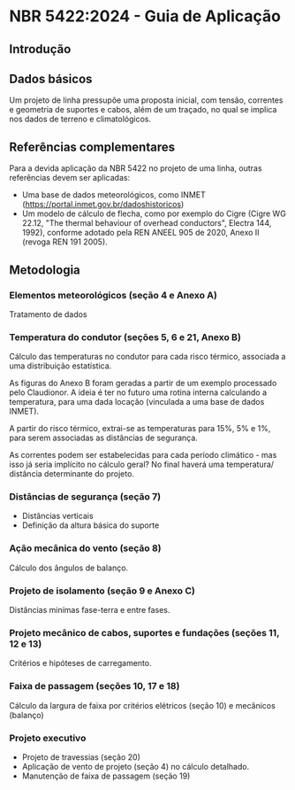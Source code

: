 # NBR 5422:2024 - Guia de Aplicação

## Introdução

## Dados básicos

Um projeto de linha pressupõe uma proposta inicial, com tensão, correntes e geometria de suportes e cabos, além de um traçado, no qual se implica nos dados de terreno e climatológicos. 

## Referências complementares

Para a devida aplicação da NBR 5422 no projeto de uma linha, outras referências devem ser aplicadas:

* Uma base de dados meteorológicos, como INMET (https://portal.inmet.gov.br/dadoshistoricos)
* Um modelo de cálculo de flecha, como por exemplo do Cigre (Cigre WG 22.12, "The thermal behaviour of overhead conductors", Electra 144, 1992), conforme adotado pela REN ANEEL 905 de 2020, Anexo II (revoga REN 191 2005).

## Metodologia

### Elementos meteorológicos (seção 4 e Anexo A)

Tratamento de dados

### Temperatura do condutor (seções 5, 6 e 21, Anexo B)

Cálculo das temperaturas no condutor para cada risco térmico, associada a uma distribuição estatística.

As figuras do Anexo B foram geradas a partir de um exemplo processado pelo Claudionor. A ideia é ter no futuro uma rotina interna calculando a temperatura, para uma dada locação (vinculada a uma base de dados INMET).

A partir do risco térmico, extrai-se as temperaturas para 15%, 5% e 1%, para serem associadas as distâncias de segurança.

As correntes podem ser estabelecidas para cada período climático - mas isso já seria implícito no cálculo geral? No final haverá uma temperatura/ distância determinante do projeto.

### Distâncias de segurança (seção 7)

* Distâncias verticais
* Definição da altura básica do suporte

### Ação mecânica do vento (seção 8)

Cálculo dos ângulos de balanço.

### Projeto de isolamento (seção 9 e Anexo C)

Distâncias minímas fase-terra e entre fases.

### Projeto mecânico de cabos, suportes e fundações (seções 11, 12 e 13)

Critérios e hipóteses de carregamento.

### Faixa de passagem (seções 10, 17 e 18)

Cálculo da largura de faixa por critérios elétricos (seção 10) e mecânicos (balanço)

### Projeto executivo

* Projeto de travessias (seção 20)
* Aplicação de vento de projeto (seção 4) no cálculo detalhado.
* Manutenção de faixa de passagem (seção 19)
